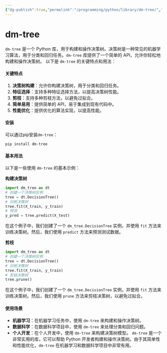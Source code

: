 ```yaml
---
{"dg-publish":true,"permalink":"/programming/python/library/dm-tree/","contentClasses":".content svg {width: 100%; height: auto;}"}
---
```



# dm-tree

`dm-tree` 是一个 Python 库，用于构建和操作决策树。决策树是一种常见的机器学习算法，用于分类和回归任务。`dm-tree` 库提供了一个简单的 API，允许你轻松地构建和操作决策树。 以下是 `dm-tree` 的关键特点和用法：

#### 关键特点

1. **决策树构建**：允许你构建决策树，用于分类和回归任务。
2. **特征选择**：支持多种特征选择方法，以提高决策树性能。
3. **剪枝**：支持多种剪枝方法，以避免过拟合。
4. **简单易用**：提供简单的 API，易于集成到现有代码中。
5. **性能优化**：提供优化的算法实现，以提高性能。

#### 安装

可以通过pip安装`dm-tree`：

```bash
pip install dm-tree
```

#### 基本用法

以下是一些使用 `dm-tree` 的基本示例：

**构建决策树**

```python
import dm_tree as dt
# 创建一个决策树实例
tree = dt.DecisionTree()
# 训练决策树
tree.fit(X_train, y_train)
# 预测
y_pred = tree.predict(X_test)
```

在这个例子中，我们创建了一个 `dm_tree.DecisionTree` 实例，并使用 `fit` 方法来训练决策树。然后，我们使用 `predict` 方法来预测测试数据。

**剪枝**

```python
import dm_tree as dt
# 创建一个决策树实例
tree = dt.DecisionTree()
# 训练决策树
tree.fit(X_train, y_train)
# 剪枝决策树
tree.prune()
```

在这个例子中，我们创建了一个 `dm_tree.DecisionTree` 实例，并使用 `fit` 方法来训练决策树。然后，我们使用 `prune` 方法来剪枝决策树，以避免过拟合。

#### 使用场景

* **机器学习**：在机器学习任务中，使用 `dm-tree` 来构建和操作决策树。
* **数据科学**：在数据科学项目中，使用 `dm-tree` 来处理分类和回归问题。
* **个人开发**：在个人开发中，使用 `dm-tree` 来构建决策树模型。 `dm-tree` 是一个非常实用的库，它可以帮助 Python 开发者构建和操作决策树。由于其简单性和性能优化，`dm-tree` 在机器学习和数据科学项目中非常有用。